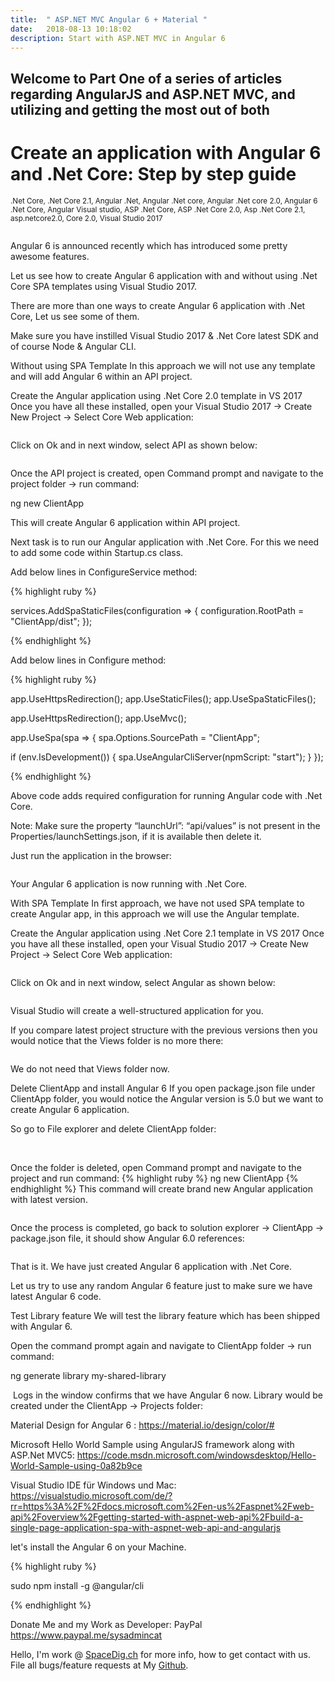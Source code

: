 ```yaml
---
title:  " ASP.NET MVC Angular 6 + Material "
date:   2018-08-13 10:18:02
description: Start with ASP.NET MVC in Angular 6 
---
```

<h2 id="this-post-is-the-last-of-a-series-of-posts-in-which-i-write-about-the-observable-type-in-the-first-post-we-went-ahead-writing-an-observable-from-scratch-in-order-to-fully-understand-it-we-then-explored-how-to-create-observables-from-values-arrays-dom-events-and-promises-this-time-well-focus-on-compositions-by-rewriting-some-basic-composition-operators">
Welcome to Part One of a series of articles regarding AngularJS and ASP.NET MVC, and utilizing and getting the most out of both</h2>


<h1>Create an application with Angular 6 and .Net Core: Step by step guide</h1>

<small>.Net Core, .Net Core 2.1, Angular .Net, Angular .Net core, Angular .Net core 2.0, Angular 6 .Net Core, Angular Visual studio, ASP .Net Core, ASP .Net Core 2.0, Asp .Net Core 2.1, asp.netcore2.0, Core 2.0, Visual Studio 2017</small>


<img class="card-img-top" src="https://spaceg.github.io/assets/images/ang14.png" alt="">








Angular 6 is announced recently which has introduced some pretty awesome features.

Let us see how to create Angular 6 application with and without using .Net Core SPA templates using Visual Studio 2017.

There are more than one ways to create Angular 6 application with .Net Core, Let us see some of them.

Make sure you have instilled Visual Studio 2017 & .Net Core latest SDK and of course Node & Angular CLI.

Without using SPA Template
In this approach we will not use any template and will add Angular 6 within an API project.

Create the Angular application using .Net Core 2.0 template in VS 2017
Once you have all these installed, open your Visual Studio 2017 -> Create New Project -> Select Core Web application:



<img class="card-img-top" src="https://spaceg.github.io/assets/images/ang9.png" alt="">



Click on Ok and in next window, select API as shown below:

<img class="card-img-top" src="https://spaceg.github.io/assets/images/ang10.png" alt="">


Once the API project is created, open Command prompt and navigate to the project folder -> run command:

ng new ClientApp

This will create Angular 6 application within API project.

Next task is to run our Angular application with .Net Core. For this we need to add some code within Startup.cs class.

Add below lines in ConfigureService method:

{% highlight ruby %}


services.AddSpaStaticFiles(configuration =>
{
configuration.RootPath = "ClientApp/dist";
});

{% endhighlight %}



Add below lines in Configure method:



{% highlight ruby %}

app.UseHttpsRedirection();
app.UseStaticFiles();
app.UseSpaStaticFiles();
 
app.UseHttpsRedirection();
app.UseMvc();
 
app.UseSpa(spa =>
{
spa.Options.SourcePath = "ClientApp";
 
if (env.IsDevelopment())
{
spa.UseAngularCliServer(npmScript: "start");
}
});

{% endhighlight %}


Above code adds required configuration for running Angular code with .Net Core.

Note: Make sure the property “launchUrl”: “api/values” is not present in the Properties/launchSettings.json, if it is available then delete it.

Just run the application in the browser:


<img class="card-img-top" src="https://spaceg.github.io/assets/images/ang11.png" alt="">

Your Angular 6 application is now running with .Net Core.

With SPA Template
In first approach, we have not used SPA template to create Angular app, in this approach we will use the Angular template.

Create the Angular application using .Net Core 2.1 template in VS 2017
Once you have all these installed, open your Visual Studio 2017 -> Create New Project -> Select Core Web application:




<img class="card-img-top" src="https://spaceg.github.io/assets/images/ang1.png" alt="">


Click on Ok and in next window, select Angular as shown below:



<img class="card-img-top" src="https://spaceg.github.io/assets/images/ang2.png" alt="">





Visual Studio will create a well-structured application for you.

If you compare latest project structure with the previous versions then you would notice that the Views folder is no more there:



<img class="card-img-top" src="https://spaceg.github.io/assets/images/ang3.png" alt="">


We do not need that Views folder now.

Delete ClientApp and install Angular 6
If you open package.json file under ClientApp folder, you would notice the Angular version is 5.0 but we want to create Angular 6 application.

So go to File explorer and delete ClientApp folder:


<img class="card-img-top" src="https://spaceg.github.io/assets/images/ang41.png" alt="">





<img class="card-img-top" src="https://spaceg.github.io/assets/images/ang41.png" alt="">



Once the folder is deleted, open Command prompt and navigate to the project and run command:
{% highlight ruby %}
ng new ClientApp
{% endhighlight %}
This command will create brand new Angular application with latest version.


<img class="card-img-top" src="https://spaceg.github.io/assets/images/ang5.png" alt="">

Once the process is completed, go back to solution explorer -> ClientApp -> package.json file, it should show Angular 6.0 references:


<img class="card-img-top" src="https://spaceg.github.io/assets/images/ang6.png" alt="">

That is it. We have just created Angular 6 application with .Net Core.

Let us try to use any random Angular 6 feature just to make sure we have latest Angular 6 code.



Test Library feature
We will test the library feature which has been shipped with Angular 6.

Open the command prompt again and navigate to ClientApp folder -> run command:

ng generate library my-shared-library


<img class="card-img-top" src="https://spaceg.github.io/assets/images/ang7.png" alt="">
Logs in the window confirms that we have Angular 6 now. Library would be created under the ClientApp -> Projects folder:



<img class="card-img-top" src="https://spaceg.github.io/assets/images/ang8.png" alt="">







Material Design for Angular 6 : 
 <a href="https://material.io/design/color/#">https://material.io/design/color/#</a>



Microsoft  Hello World Sample using AngularJS framework along with ASP.Net MVC5: 
 <a href="https://code.msdn.microsoft.com/windowsdesktop/Hello-World-Sample-using-0a82b9ce">https://code.msdn.microsoft.com/windowsdesktop/Hello-World-Sample-using-0a82b9ce</a>



Visual Studio IDE für Windows und Mac: 
 <a href="https://visualstudio.microsoft.com/de/?rr=https%3A%2F%2Fdocs.microsoft.com%2Fen-us%2Faspnet%2Fweb-api%2Foverview%2Fgetting-started-with-aspnet-web-api%2Fbuild-a-single-page-application-spa-with-aspnet-web-api-and-angularjs">https://visualstudio.microsoft.com/de/?rr=https%3A%2F%2Fdocs.microsoft.com%2Fen-us%2Faspnet%2Fweb-api%2Foverview%2Fgetting-started-with-aspnet-web-api%2Fbuild-a-single-page-application-spa-with-aspnet-web-api-and-angularjs
</a>






let's install the Angular 6 on your Machine. 

{% highlight ruby %}

sudo npm install -g @angular/cli

{% endhighlight %}








Donate Me and my Work as Developer: PayPal <a href="https://www.paypal.me/sysadmincat">https://www.paypal.me/sysadmincat </a>


 Hello, I'm work @ [SpaceDig.ch][spacedig] for more info, how to get contact with us. File all bugs/feature requests at My  [Github][jekyll-gh].

[jekyll-gh]: https://github.com/spaceg
[spacedig]:    http://spacedig.ch
